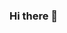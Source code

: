 ### Hi there 👋

<!--
**beenz-97/beenz-97** is a ✨ _special_ ✨ repository because its `README.md` (this file) appears on your GitHub profile.

